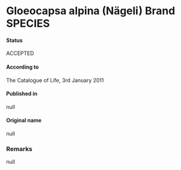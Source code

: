 # Gloeocapsa alpina (Nägeli) Brand SPECIES

#### Status
ACCEPTED

#### According to
The Catalogue of Life, 3rd January 2011

#### Published in
null

#### Original name
null

### Remarks
null